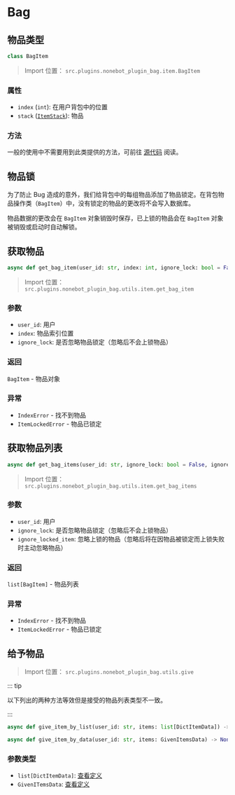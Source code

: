 # Bag

## 物品类型

```python
class BagItem
```

> Import 位置： `src.plugins.nonebot_plugin_bag.item.BagItem`

### 属性 

- `index` (`int`): 在用户背包中的位置
- `stack` ([`ItemStack`][2]): 物品

[2]: https://github.com/Moonlark-Dev/Moonlark/blob/main/src/plugins/nonebot_plugin_item/base/stack.py#L13

### 方法

一般的使用中不需要用到此类提供的方法，可前往 [源代码][3] 阅读。

[3]: https://github.com/Moonlark-Dev/Moonlark/blob/main/src/plugins/nonebot_plugin_bag/item/__init__.py#L16

## 物品锁

为了防止 Bug 造成的意外，我们给背包中的每组物品添加了物品锁定。在背包物品操作类（`BagItem`）中，没有锁定的物品的更改将不会写入数据库。

物品数据的更改会在 `BagItem` 对象销毁时保存，已上锁的物品会在 `BagItem` 对象被销毁或启动时自动解锁。

## 获取物品

```python
async def get_bag_item(user_id: str, index: int, ignore_lock: bool = False) -> BagItem
```

> Import 位置： `src.plugins.nonebot_plugin_bag.utils.item.get_bag_item`

### 参数

- `user_id`: 用户
- `index`: 物品索引位置
- `ignore_lock`: 是否忽略物品锁定（忽略后不会上锁物品）

### 返回

`BagItem` - 物品对象

### 异常

- `IndexError` - 找不到物品
- `ItemLockedError` - 物品已锁定

## 获取物品列表

```python
async def get_bag_items(user_id: str, ignore_lock: bool = False, ignore_locked_item: bool = True) -> list[BagItem]
```

> Import 位置： `src.plugins.nonebot_plugin_bag.utils.item.get_bag_items`

### 参数

- `user_id`: 用户
- `ignore_lock`: 是否忽略物品锁定（忽略后不会上锁物品）
- `ignore_locked_item`: 忽略上锁的物品（忽略后将在因物品被锁定而上锁失败时主动忽略物品）

### 返回

`list[BagItem]` - 物品列表

### 异常

- `IndexError` - 找不到物品
- `ItemLockedError` - 物品已锁定

## 给予物品

> Import 位置： `src.plugins.nonebot_plugin_bag.utils.give`

::: tip

以下列出的两种方法等效但是接受的物品列表类型不一致。

:::

```python
async def give_item_by_list(user_id: str, items: list[DictItemData]) -> None
```

```python
async def give_item_by_data(user_id: str, items: GivenItemsData) -> None:
```

### 参数类型

- `list[DictItemData]`: [查看定义][1]
- `GivenITemsData`: [查看定义][4]

[1]: https://github.com/Moonlark-Dev/Moonlark/blob/main/src/plugins/nonebot_plugin_item/types.py#L5
[4]: https://github.com/Moonlark-Dev/Moonlark/blob/main/src/plugins/nonebot_plugin_bag/types.py#L15





